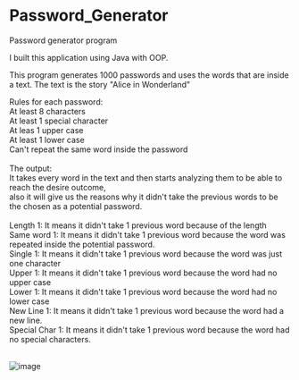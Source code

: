 # Password_Generator
Password generator program 

I built this application using Java with OOP.

This program generates 1000 passwords and uses the words that are inside a text. The text is the story "Alice in Wonderland" <br/>

Rules for each password:<br/>
At least 8 characters<br/>
At least 1 special character<br/>
At leas 1 upper case<br/>
At least 1 lower case<br/>
Can't repeat the same word inside the password<br/>
<br/>
The output:<br/>
It takes every word in the text and then starts analyzing them to be able to reach the desire outcome, <br/>
also it will give us the reasons why it didn't take the previous words to be the chosen as a potential password.<br/>
<br/>
Length 1: It means it didn't take 1 previous word because of the length<br/>
Same word 1: It means it didn't take 1 previous word because the word was repeated inside the potential password.<br/>
Single 1: It means it didn't take 1 previous word because the word was just one character<br/>
Upper 1: It means it didn't take 1 previous word because the word had no upper case<br/>
Lower 1: It means it didn't take 1 previous word because the word had no lower case<br/>
New Line 1: It means it didn't take 1 previous word because the word had a new line.<br/>
Special Char 1: It means it didn't take 1 previous word because the word had no special characters.<br/>
<br/>

![image](https://user-images.githubusercontent.com/35407350/195664663-8d50414f-d2af-4e76-829c-43c21cd437c2.png)
